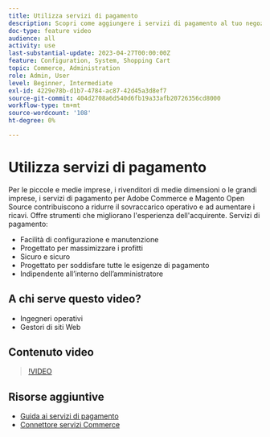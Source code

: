 ```yaml
---
title: Utilizza servizi di pagamento
description: Scopri come aggiungere i servizi di pagamento al tuo negozio e ridurre i costi operativi, aumentare i ricavi e migliorare l’intera esperienza di acquisto.
doc-type: feature video
audience: all
activity: use
last-substantial-update: 2023-04-27T00:00:00Z
feature: Configuration, System, Shopping Cart
topic: Commerce, Administration
role: Admin, User
level: Beginner, Intermediate
exl-id: 4229e78b-d1b7-4784-ac87-42d45a3d8ef7
source-git-commit: 404d2708a6d540d6fb19a33afb20726356cd8000
workflow-type: tm+mt
source-wordcount: '108'
ht-degree: 0%

---
```


# Utilizza servizi di pagamento

Per le piccole e medie imprese, i rivenditori di medie dimensioni o le grandi imprese, i servizi di pagamento per Adobe Commerce e Magento Open Source contribuiscono a ridurre il sovraccarico operativo e ad aumentare i ricavi. Offre strumenti che migliorano l&#39;esperienza dell&#39;acquirente. Servizi di pagamento:

- Facilità di configurazione e manutenzione
- Progettato per massimizzare i profitti
- Sicuro e sicuro
- Progettato per soddisfare tutte le esigenze di pagamento
- Indipendente all’interno dell’amministratore

## A chi serve questo video?

- Ingegneri operativi
- Gestori di siti Web

## Contenuto video

>[!VIDEO](https://video.tv.adobe.com/v/3410790?quality=12&learn=on&captions=ita)

## Risorse aggiuntive

- [Guida ai servizi di pagamento](https://experienceleague.adobe.com/docs/commerce-merchant-services/payment-services/guide-overview.html?lang=it)
- [Connettore servizi Commerce](https://experienceleague.adobe.com/docs/commerce-merchant-services/user-guides/integration-services/saas.html?lang=it)
